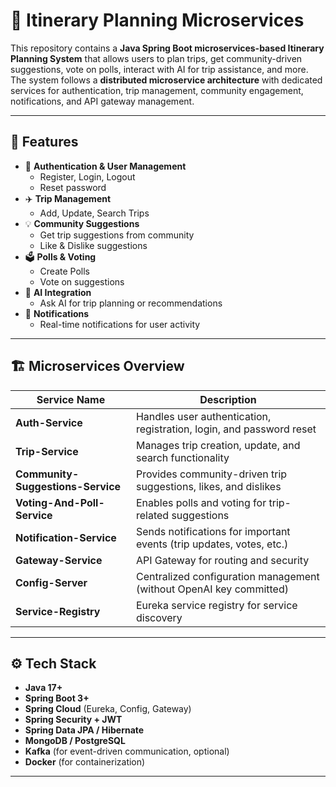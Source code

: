 # 🧳 Itinerary Planning Microservices

This repository contains a **Java Spring Boot microservices-based Itinerary Planning System** that allows users to plan trips, get community-driven suggestions, vote on polls, interact with AI for trip assistance, and more.  
The system follows a **distributed microservice architecture** with dedicated services for authentication, trip management, community engagement, notifications, and API gateway management.

---

## 🚀 Features

- 🔑 **Authentication & User Management**
  - Register, Login, Logout
  - Reset password
- ✈️ **Trip Management**
  - Add, Update, Search Trips
- 💡 **Community Suggestions**
  - Get trip suggestions from community
  - Like & Dislike suggestions
- 🗳 **Polls & Voting**
  - Create Polls
  - Vote on suggestions
- 🤖 **AI Integration**
  - Ask AI for trip planning or recommendations
- 🔔 **Notifications**
  - Real-time notifications for user activity

---

## 🏗 Microservices Overview

| Service Name                  | Description |
|-------------------------------|-------------|
| **Auth-Service**              | Handles user authentication, registration, login, and password reset |
| **Trip-Service**              | Manages trip creation, update, and search functionality |
| **Community-Suggestions-Service** | Provides community-driven trip suggestions, likes, and dislikes |
| **Voting-And-Poll-Service**   | Enables polls and voting for trip-related suggestions |
| **Notification-Service**      | Sends notifications for important events (trip updates, votes, etc.) |
| **Gateway-Service**           | API Gateway for routing and security |
| **Config-Server**             | Centralized configuration management (without OpenAI key committed) |
| **Service-Registry**          | Eureka service registry for service discovery |

---

## ⚙️ Tech Stack

- **Java 17+**
- **Spring Boot 3+**
- **Spring Cloud** (Eureka, Config, Gateway)
- **Spring Security + JWT**
- **Spring Data JPA / Hibernate**
- **MongoDB / PostgreSQL**
- **Kafka** (for event-driven communication, optional)
- **Docker** (for containerization)

---

